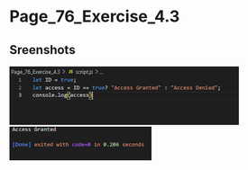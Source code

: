 # Page_76_Exercise_4.3

## Sreenshots

![code_4.3](Sreenshots/code.png)
![Output_4.3](Sreenshots/output.png)
